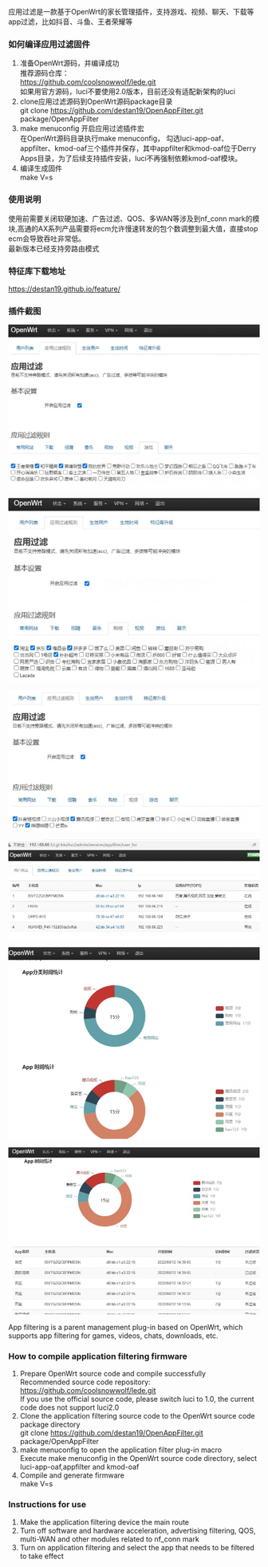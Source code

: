

应用过滤是一款基于OpenWrt的家长管理插件，支持游戏、视频、聊天、下载等app过滤，比如抖音、斗鱼、王者荣耀等


### 如何编译应用过滤固件
1. 准备OpenWrt源码，并编译成功  
   推荐源码仓库：  
   https://github.com/coolsnowwolf/lede.git  
   如果用官方源码，luci不要使用2.0版本，目前还没有适配新架构的luci
2. clone应用过滤源码到OpenWrt源码package目录  
git clone https://github.com/destan19/OpenAppFilter.git package/OpenAppFilter  
3. make menuconfig 开启应用过滤插件宏  
    在OpenWrt源码目录执行make menuconfig，
    勾选luci-app-oaf、appfilter、kmod-oaf三个插件并保存，其中appfilter和kmod-oaf位于Derry Apps目录，为了后续支持插件安装，luci不再强制依赖kmod-oaf模块。
4. 编译生成固件  
    make V=s   
### 使用说明
  使用前需要关闭软硬加速、广告过滤、QOS、多WAN等涉及到nf_conn mark的模块,高通的AX系列产品需要将ecm允许慢速转发的包个数调整到最大值，直接stop ecm会导致吞吐非常低。  
  最新版本已经支持旁路由模式
 
### 特征库下载地址
https://destan19.github.io/feature/

### 插件截图
![](https://github.com/destan19/picture/blob/main/oaf1.jpg)

![](https://github.com/destan19/picture/blob/main/oaf2.jpg)

![](https://github.com/destan19/picture/blob/main/oaf3.jpg)

![](https://github.com/destan19/picture/blob/main/oaf4.jpg)

![](https://github.com/destan19/picture/blob/main/oaf5.jpg)

![](https://github.com/destan19/picture/blob/main/oaf6.jpg)

App filtering is a parent management plug-in based on OpenWrt, which supports app filtering for games, videos, chats, downloads, etc.
### How to compile application filtering firmware
1. Prepare OpenWrt source code and compile successfully  
    Recommended source code repository:  
    https://github.com/coolsnowwolf/lede.git  
    If you use the official source code, please switch luci to 1.0, the current code does not support luci2.0
2. Clone the application filtering source code to the OpenWrt source code package directory  
git clone https://github.com/destan19/OpenAppFilter.git package/OpenAppFilter  
3. make menuconfig to open the application filter plug-in macro  
     Execute make menuconfig in the OpenWrt source code directory, select luci-app-oaf,appfilter and kmod-oaf 
4. Compile and generate firmware  
     make V=s  
### Instructions for use
1. Make the application filtering device the main route  
2. Turn off software and hardware acceleration, advertising filtering, QOS, multi-WAN and other modules related to nf_conn mark  
3. Turn on application filtering and select the app that needs to be filtered to take effect  

